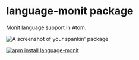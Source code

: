 # language-monit package

Monit language support in Atom.

![A screenshot of your spankin' package](https://f.cloud.github.com/assets/69169/2290250/c35d867a-a017-11e3-86be-cd7c5bf3ff9b.gif)

[![apm install language-monit](https://apm-badges.herokuapp.com/apm/language-monit.svg)](https://atom.io/packages/language-monit)
